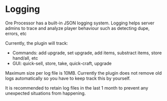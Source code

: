 # Logging

Ore Processor has a built-in JSON logging system. Logging helps server admins to trace and analyze player behaviour such as detecting dupe, errors, etc

Currently, the plugin will track:

* Commands: add upgrade, set upgrade, add items, substract items, store hand/all, etc
* GUI: quick-sell, store, take, quick-craft, upgrade

Maximum size per log file is 10MB. Currently the plugin does not remove old logs automatically so you have to keep track this by yourself.&#x20;

It is recommended to retain log files in the last 1 month to prevent any unexpected situations from happening.
